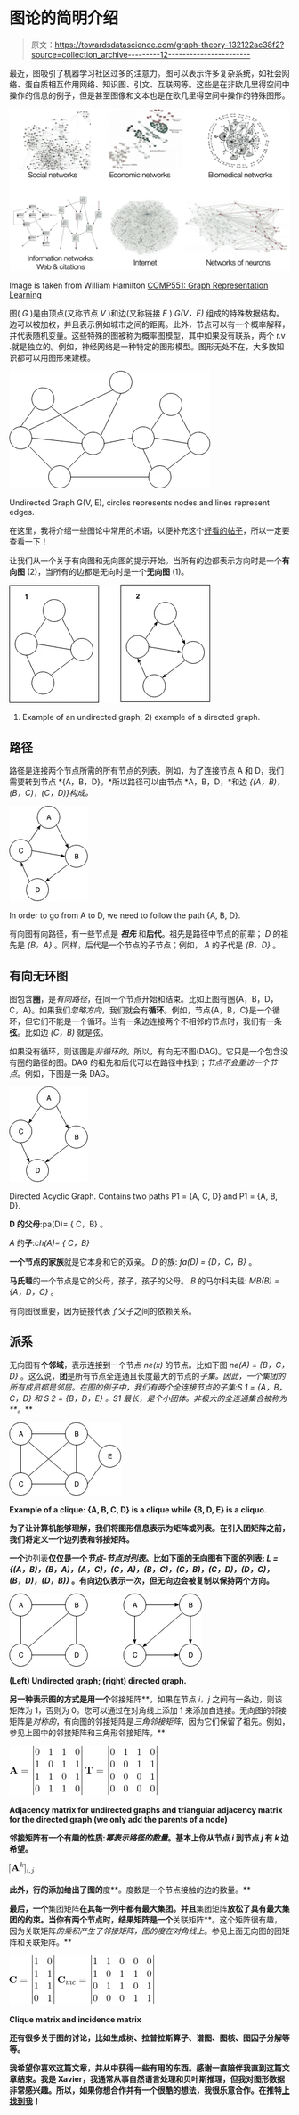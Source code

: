 # 图论的简明介绍

> 原文：<https://towardsdatascience.com/graph-theory-132122ac38f2?source=collection_archive---------12----------------------->

最近，图吸引了机器学习社区过多的注意力。图可以表示许多复杂系统，如社会网络、蛋白质相互作用网络、知识图、引文、互联网等。这些是在非欧几里得空间中操作的信息的例子，但是甚至图像和文本也是在欧几里得空间中操作的特殊图形。

![](img/653fcc0f93c67f00ddc70d57e6d18ea3.png)

Image is taken from William Hamilton [COMP551: Graph Representation Learning](https://cs.mcgill.ca/~wlh/comp551/slides/25-gnns.pdf)

图( *G* )是由顶点(又称节点 *V* )和边(又称链接 *E* ) *G(V，E)* 组成的特殊数据结构。边可以被加权，并且表示例如城市之间的距离。此外，节点可以有一个概率解释，并代表随机变量。这些特殊的图被称为概率图模型，其中如果没有联系，两个 r.v .就是独立的。例如，神经网络是一种特定的图形模型。图形无处不在，大多数知识都可以用图形来建模。

![](img/e26df23ec4fe5812b6cb4afa0595685c.png)

Undirected Graph G(V, E), circles represents nodes and lines represent edges.

在这里，我将介绍一些图论中常用的术语，以便补充这个[好看的帖子](/graph-theory-and-deep-learning-know-hows-6556b0e9891b)，所以一定要查看一下！

让我们从一个关于有向图和无向图的提示开始。当所有的边都表示方向时是一个**有向图** (2)，当所有的边都是无向时是一个**无向图** (1)。

![](img/b5366f7d70f07b372067e5629d4925fc.png)

1) Example of an undirected graph; 2) example of a directed graph.

## **路径**

路径是连接两个节点所需的所有节点的列表。例如，为了连接节点 A 和 D，我们需要转到节点 *{A，B，D}。*所以路径可以由节点 *A，B，D，*和边 *{(A，B)，(B，C)，(C，D)}构成。*

![](img/7325c64217eb76b8e958ca474ec05c41.png)

In order to go from A to D, we need to follow the path {A, B, D}.

有向图有向路径，有一些节点是 ***祖先*** 和**后代**。祖先是路径中节点的前辈； *D* 的祖先是 *{B，A}* 。同样，后代是一个节点的子节点；例如， *A* 的子代是 *{B，D}* 。

## 有向无环图

图包含**圈**，是*有向路径*，在同一个节点开始和结束。比如上图有圈{A，B，D，C，A}。如果我们*忽略方向*，我们就会有**循环**。例如，节点{A，B，C}是一个循环，但它们不能是一个循环。当有一条边连接两个不相邻的节点时，我们有一条**弦**。比如边 *(C，B)* 就是弦。

如果没有循环，则该图是*非循环的*。所以，有向无环图(DAG)。它只是一个包含没有圈的路径的图。DAG 的祖先和后代可以在路径中找到；*节点不会重访一个节点*。例如，下图是一条 DAG。

![](img/611d4c4b9406e9dbacf1aaacdca267f4.png)

Directed Acyclic Graph. Contains two paths P1 = {A, C, D} and P1 = {A, B, D}.

**D 的父母**:pa(D)= { C，B} 。

*A* 的**子**:*ch(A)= { C，B}*

**一个节点的家族**就是它本身和它的双亲。 *D* 的族: *fa(D) = {D，C，B}* 。

**马氏毯**的一个节点是它的父母，孩子，孩子的父母。 *B* 的马尔科夫毯: *MB(B) = {A，D，C}* 。

有向图很重要，因为链接代表了父子之间的依赖关系。

## 派系

无向图有**个邻域**，表示连接到一个节点 *ne(x)* 的节点。比如下图 *ne(A) = {B，C，D}* 。这么说，**团**是所有节点全连通且长度最大的节点的*子集。因此，一个集团的所有成员都是邻居。在图的例子中，我们有两个全连接节点的子集:S *1 = {A，B，C，D}* 和 S *2 = {B，D，E}* 。S1 最长，是个小团体。非极大的全连通集合被称为**。***

**![](img/9ad758c5e5c671c287daf1fedcc9effe.png)**

**Example of a clique: {A, B, C, D} is a clique while {B, D, E} is a cliquo.**

**为了让计算机能够理解，我们将图形信息表示为矩阵或列表。在引入团矩阵之前，我们将定义一个边列表和邻接矩阵。**

**一个**边列表**仅仅是一个*节点-节点对列表*。比如下面的无向图有下面的列表: *L = {(A，B)，(B，A)，(A，C)，(C，A)，(B，C)，(C，B)，(C，D)，(D，C)，(B，D)，(D，B)}* 。有向边仅表示一次，但无向边会被复制以保持两个方向。**

**![](img/8496e4deddbe150be5a9a03605cca9e3.png)**

**(Left) Undirected graph; (right) directed graph.**

**另一种表示图的方式是用一个**邻接矩阵**，如果在节点 *i，j* 之间有一条边，则该矩阵为 1，否则为 0。您可以通过在对角线上添加 1 来添加自连接。无向图的邻接矩阵是*对称的*，有向图的邻接矩阵是*三角邻接矩阵*，因为它们保留了祖先。例如，参见上图中的邻接矩阵和三角形邻接矩阵。**

**![](img/702dfbd7f79d47c61dec33e25cc728a8.png)**

**Adjacency matrix for undirected graphs and triangular adjacency matrix for the directed graph (we only add the parents of a node)**

**邻接矩阵有一个有趣的性质:*幂表示路径的数量*。基本上你从节点 *i* 到节点 *j* 有 *k* 边希望。**

**![](img/ac67d347c878824b6a3ec51e8878ab95.png)**

**此外，行的添加给出了图的**度**。度数是一个节点接触的边的数量。**

**最后，一个**集团矩阵**在其每一列中都有最大集团。并且**集团矩阵**放松了具有最大集团的约束。当你有两个节点时，结果矩阵是一个**关联矩阵**。这个矩阵很有趣，因为关联矩阵*的乘积产生了邻接矩阵，图的度在对角线上*。参见上面无向图的团矩阵和关联矩阵。**

**![](img/1456a8e1e4b0f72dcc640ac1ff3e1d5a.png)**

**Clique matrix and incidence matrix**

**还有很多关于图的讨论，比如生成树、拉普拉斯算子、谱图、图核、图因子分解等等。**

**我希望你喜欢这篇文章，并从中获得一些有用的东西。感谢一直陪伴我直到这篇文章结束。我是 Xavier，我通常从事自然语言处理和贝叶斯推理，但我对图形数据非常感兴趣。所以，如果你想合作并有一个很酷的想法，我很乐意合作。在推特[上找到我](https://twitter.com/Xavier_Sumba)！**
